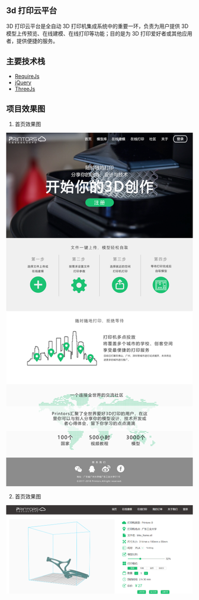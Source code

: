 ## 3d 打印云平台

3D 打印云平台是全自动 3D 打印机集成系统中的重要一环，负责为用户提供 3D 模型上传预览、在线建模、在线打印等功能；目的是为 3D 打印爱好者或其他应用者，提供便捷的服务。

## 主要技术栈

- [RequireJs](http://www.requirejs.cn/docs/start.html#get)
- [jQuery](https://www.jquery123.com/)
- [ThreeJs](https://threejs.org/)

## 项目效果图

1.  首页效果图

![首页效果图](./src/assets/images/layout.jpg "首页效果图")

2.  首页效果图

![在线打印效果图](./src/assets/images/printing.png "在线打印效果图")
